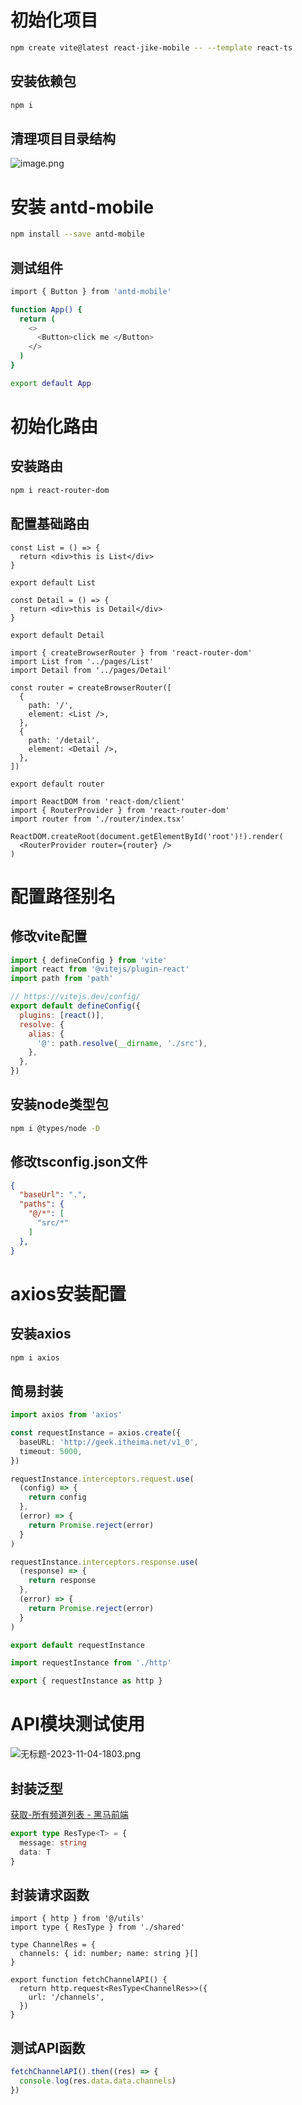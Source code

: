 # 初始化项目
```bash
npm create vite@latest react-jike-mobile -- --template react-ts
```
## 安装依赖包
```bash
npm i 
```
## 清理项目目录结构
![image.png](assets/01.png)
# 安装 antd-mobile
```bash
npm install --save antd-mobile
```
## 测试组件
```bash
import { Button } from 'antd-mobile'

function App() {
  return (
    <>
      <Button>click me </Button>
    </>
  )
}

export default App
```

# 初始化路由
## 安装路由
```bash
npm i react-router-dom
```

## 配置基础路由
```tsx
const List = () => {
  return <div>this is List</div>
}

export default List
```

```tsx
const Detail = () => {
  return <div>this is Detail</div>
}

export default Detail
```

```tsx
import { createBrowserRouter } from 'react-router-dom'
import List from '../pages/List'
import Detail from '../pages/Detail'

const router = createBrowserRouter([
  {
    path: '/',
    element: <List />,
  },
  {
    path: '/detail',
    element: <Detail />,
  },
])

export default router
```

```tsx
import ReactDOM from 'react-dom/client'
import { RouterProvider } from 'react-router-dom'
import router from './router/index.tsx'

ReactDOM.createRoot(document.getElementById('root')!).render(
  <RouterProvider router={router} />
)
```
# 配置路径别名
## 修改vite配置
```javascript
import { defineConfig } from 'vite'
import react from '@vitejs/plugin-react'
import path from 'path'

// https://vitejs.dev/config/
export default defineConfig({
  plugins: [react()],
  resolve: {
    alias: {
      '@': path.resolve(__dirname, './src'),
    },
  },
})

```
## 安装node类型包
```bash
npm i @types/node -D
```
## 修改tsconfig.json文件
```json
{
  "baseUrl": ".",
  "paths": {
    "@/*": [
      "src/*"
    ]
  },
}
```
# axios安装配置
## 安装axios
```bash
npm i axios
```
## 简易封装
```typescript
import axios from 'axios'

const requestInstance = axios.create({
  baseURL: 'http://geek.itheima.net/v1_0',
  timeout: 5000,
})

requestInstance.interceptors.request.use(
  (config) => {
    return config
  },
  (error) => {
    return Promise.reject(error)
  }
)

requestInstance.interceptors.response.use(
  (response) => {
    return response
  },
  (error) => {
    return Promise.reject(error)
  }
)

export default requestInstance
```

```typescript
import requestInstance from './http'

export { requestInstance as http }
```
# API模块测试使用
![无标题-2023-11-04-1803.png](assets/2.png)
## 封装泛型
[获取-所有频道列表 - 黑马前端](https://apifox.com/apidoc/shared-fa9274ac-362e-4905-806b-6135df6aa90e/api-23348775)
```typescript
export type ResType<T> = {
  message: string
  data: T
}
```
## 封装请求函数
```tsx
import { http } from '@/utils'
import type { ResType } from './shared'

type ChannelRes = {
  channels: { id: number; name: string }[]
}

export function fetchChannelAPI() {
  return http.request<ResType<ChannelRes>>({
    url: '/channels',
  })
}
```
## 测试API函数
```typescript
fetchChannelAPI().then((res) => {
  console.log(res.data.data.channels)
})
```
